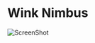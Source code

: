 # Wink Nimbus

![ScreenShot](https://hwmiyg.dm2302.livefilestore.com/y3pY4bxkbsnGoCv9JrzKaFFXCvt_BoARoHjAXPOBM58j6H9WdaiJPjmHZbO07me4Iy29KhY_i_ZQHMIf0eq0hz4SsW9r2lOsJl0TXd-wWDwMWdcxobDeiiGdju_-8lGU5LAeMkXOU-BHVPn55Iuv2E-nxjMQJFAAZ83xzOJJIM3G5I/20151201_023457000_iOS.gif)
